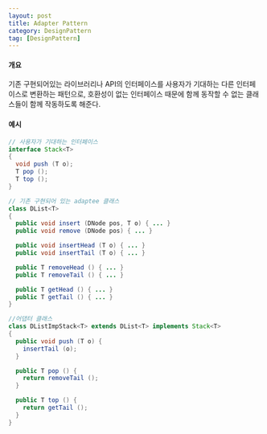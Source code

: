 ```yaml
---
layout: post
title: Adapter Pattern
category: DesignPattern
tag: [DesignPattern] 
---
```


#### 개요

기존 구현되어있는 라이브러리나 API의 인터페이스를 사용자가 기대하는 다른 인터페이스로 변환하는 패턴으로, 호환성이 없는 인터페이스 때문에 함께 동작할 수 없는 클래스들이 함께 작동하도록 해준다.  


#### 예시

```java
// 사용자가 기대하는 인터페이스
interface Stack<T>
{
  void push (T o);
  T pop ();
  T top ();
}

// 기존 구현되어 있는 adaptee 클래스
class DList<T>
{
  public void insert (DNode pos, T o) { ... }
  public void remove (DNode pos) { ... }

  public void insertHead (T o) { ... }
  public void insertTail (T o) { ... }

  public T removeHead () { ... }
  public T removeTail () { ... }

  public T getHead () { ... }
  public T getTail () { ... }
}

//어댑터 클래스
class DListImpStack<T> extends DList<T> implements Stack<T>
{
  public void push (T o) {
    insertTail (o);
  }

  public T pop () {
    return removeTail ();
  }

  public T top () {
    return getTail ();
  }
}
```